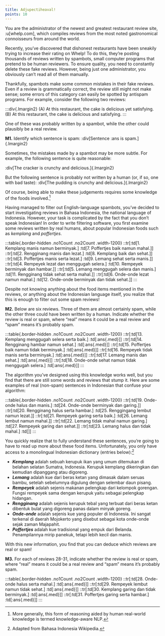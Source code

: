 ```yaml
---
title: Adjupectiheaval!
points: 10
---
```


You are the administrator of the newest and greatest restaurant review site, :u[whelp.com], which compiles
reviews from the most noted gastronomical connoisseurs from around the world.

Recently, you’ve discovered that dishonest restaurants have been sneakily trying to increase their rating on
Whelp! To do this, they’re posting thousands of reviews written by spambots, small computer programs that
pretend to be human reviewers. To ensure quality, you need to constantly delete these fake reviews.
However, being just one administrator, you obviously can’t read all of them manually.

Thankfully, spambots make some common mistakes in their fake reviews. Even if a review is grammatically
correct, the review still might not make sense; some errors of this category can easily be spotted by antispam programs. For example, consider the following two reviews:

:::div{.lmargin2}
(A) At this restaurant, the cake is delicious yet satisfying.
<br>(B) At this restaurant, the cake is delicious and satisfying.
:::

One of these was probably written by a spambot, while the other could plausibly be a real review.

**M1.** Identify which sentence is spam: :div[Sentence :ans is spam.]{.lmargin2}

Sometimes, the mistakes made by a spambot may be more subtle. For example, the following sentence is
quite reasonable:

:div[The cracker is crunchy and delicious.]{.lmargin2}

But the following sentence is probably not written by a human (or, if so, one with bad taste):
:div[The pudding is crunchy and delicious.]{.lmargin2}

Of course, being able to make these judgements requires some knowledge of the foods involved.[^1]

[^1]: More generally, this form of reasoning aided by human real-world knowledge is termed knowledge-aware
NLP.


Having managed to filter out English-language spambots, you’ve decided to start investigating reviews in
Bahasa Indonesia, the national language of Indonesia. However, your task is complicated by the fact that
you don’t speak Indonesian! In order to write filtering software, you first examine some reviews written by
real humans, about popular Indonesian foods such as *kemplang* and *poffertjes*.

:::table{.border-hidden .no1Count .no2Count .width-1200}
::tr[:td[1. Kemplang manis namun berminyak.] :td[7. Poffertjes baik namun mahal.]]
::tr[:td[2. Rengginang manis dan lezat.] :td[8. Kemplang baik dan sehat.]]
::tr[:td[3. Poffertjes manis serta lezat.] :td[9. Lemang sehat serta manis.]]
::tr[:td[4. Rempeyek lezat dan menggugah selera.] :td[10. Rempeyek berminyak dan hambar.]]
::tr[:td[5. Lemang menggugah selera dan manis.] :td[11. Rengginang tidak sehat serta mahal.]]
::tr[:td[6. Onde-onde lezat namun mahal.] :td[12. Onde-onde berminyak dan tidak sehat.]]
:::

Despite not knowing anything about the food items mentioned in the reviews, or anything about the
Indonesian language itself, you realize that this is enough to filter out some spam reviews!

**M2.** Below are six reviews. Three of them are almost certainly spam, while the other three could have been
written by a human. Indicate whether the review is real or spam, where “real” means it could be a real review and “spam” means it’s probably spam.

:::table{.border-hidden .no1Count .no2Count .width-1200}
::tr[:td[13. Kemplang menggugah selera serta baik.] :td[:ans{.med}]]
::tr[:td[14. Rengginang hambar namun sehat.] :td[:ans{.med}]]
::tr[:td[15. Poffertjes baik namun tidak berminyak.] :td[:ans{.med}]]
::tr[:td[16. Rempeyek tidak manis serta berminyak.] :td[:ans{.med}]]
::tr[:td[17. Lemang manis dan sehat.] :td[:ans{.med}]]
::tr[:td[18. Onde-onde sehat namun tidak menggugah selera.] :td[:ans{.med}]]
:::


The algorithm you’ve designed using this knowledge works well, but you find that there are still some words
and reviews that stump it. Here are some examples of real (non-spam) sentences in Indonesian that confuse
your algorithm:

:::table{.border-hidden .no1Count .no2Count .width-1200}
::tr[:td[19. Onde-onde halus dan manis.] :td[24. Onde-onde berminyak dan garing.]]
::tr[:td[20. Rengginang halus serta hambar.] :td[25. Renggingang lembut namun lezat.]]
::tr[:td[21. Rempeyek garing serta baik.] :td[26. Lemang lembut namun mahal.]]
::tr[:td[22. Lemang tidak mahal namun garing.] :td[27. Rempeyek garing dan sehat.]]
::tr[:td[23. Lemang halus dan tidak mahal.] :td[]]
:::

You quickly realize that to fully understand these sentences, you’re going to have to read up more about
these food items. Unfortunately, you only have access to a monolingual Indonesian dictionary (entries
below):[^2]
- ***Kemplang*** adalah sebuah kerupuk ikan yang umum ditemukan di belahan selatan Sumatra, Indonesia.
Kerupuk kemplang dikeringkan dan kemudian dipanggang atau digoreng.
- ***Lemang*** adalah kue dari beras ketan yang dimasak dalam seruas bambu, setelah sebelumnya digulung
dengan selembar daun pisang.
- ***Rempeyek*** adalah sejenis makanan pelengkap dari kelompok gorengan. Fungsi rempeyek sama dengan
kerupuk yaitu sebagai pelengkap hidangan.
- ***Rengginang*** adalah sejenis kerupuk tebal yang terbuat dari beras ketan dibentuk bulat yang digoreng
panas dalam minyak goreng.
- ***Onde-onde*** adalah sejenis kue yang populer di Indonesia. Ini sangat terkenal di daerah Mojokerto yang
disebut sebagai kota onde-onde sejak zaman Majapahit.
- ***Poffertjes*** adalah kue tradisional yang empuk dari Belanda. Penampilannya mirip panekuk, tetapi lebih
kecil dan manis.

With this new information, you find that you can deduce which reviews are real or spam!

**M3.** For each of reviews 28-31, indicate whether the review is real or spam, where “real” means it could be a
real review and “spam” means it’s probably spam.

:::table{.border-hidden .no1Count .no2Count .width-1200}
::tr[:td[28. Onde-onde halus serta mahal.] :td[:ans{.med}]]
::tr[:td[29. Rempeyek lembut namun tidak sehat.] :td[:ans{.med}]]
::tr[:td[30. Kemplang garing dan tidak berminyak.] :td[:ans{.med}]]
::tr[:td[31. Poffertjes garing serta hambar.] :td[:ans{.med}]]
:::

[^2]: Adapted from Bahasa Indonesia Wikipedia.

